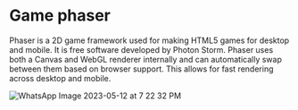 # Game phaser

Phaser is a 2D game framework used for making HTML5 games for desktop and mobile. It is free software developed by Photon Storm. Phaser uses both a Canvas and WebGL renderer internally and can automatically swap between them based on browser support. This allows for fast rendering across desktop and mobile.

![WhatsApp Image 2023-05-12 at 7 22 32 PM](https://upload.wikimedia.org/wikipedia/commons/e/e7/Phaser_Logo.png)
